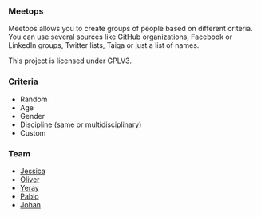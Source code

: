 ### Meetops
Meetops allows you to create groups of people based on different criteria. You can use several sources like GitHub organizations, Facebook or LinkedIn groups, Twitter lists, Taiga or just a list of names.

This project is licensed under GPLV3.

### Criteria
* Random
* Age
* Gender
* Discipline (same or multidisciplinary)
* Custom

### Team
* [Jessica](https://github.com/jesgarsan)
* [Oliver](https://github.com/oliverGrisha)
* [Yeray](https://twitter.com/ycedres)
* [Pablo](https://github.com/pmontesd)
* [Johan](https://twitter.com/hinigul)



